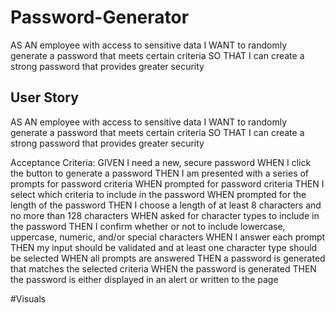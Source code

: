 # Password-Generator
AS AN employee with access to sensitive data I WANT to randomly generate a password that meets certain criteria SO THAT I can create a strong password that provides greater security

## User Story
AS AN employee with access to sensitive data
I WANT to randomly generate a password that meets certain criteria
SO THAT I can create a strong password that provides greater security


Acceptance Criteria: 
GIVEN I need a new, secure password
WHEN I click the button to generate a password
THEN I am presented with a series of prompts for password criteria
WHEN prompted for password criteria
THEN I select which criteria to include in the password
WHEN prompted for the length of the password
THEN I choose a length of at least 8 characters and no more than 128 characters
WHEN asked for character types to include in the password
THEN I confirm whether or not to include lowercase, uppercase, numeric, and/or special characters
WHEN I answer each prompt
THEN my input should be validated and at least one character type should be selected
WHEN all prompts are answered
THEN a password is generated that matches the selected criteria
WHEN the password is generated
THEN the password is either displayed in an alert or written to the page

#Visuals 


